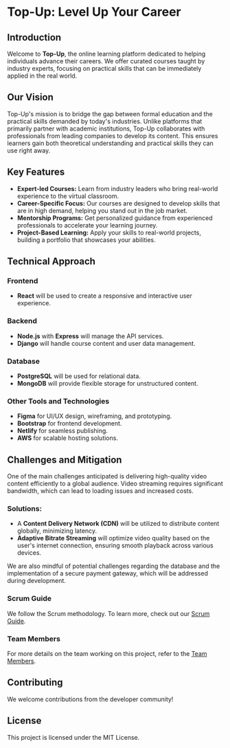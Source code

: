 # Top-Up: Level Up Your Career

## Introduction
Welcome to **Top-Up**, the online learning platform dedicated to helping individuals advance their careers. We offer curated courses taught by industry experts, focusing on practical skills that can be immediately applied in the real world.

## Our Vision
Top-Up's mission is to bridge the gap between formal education and the practical skills demanded by today's industries. Unlike platforms that primarily partner with academic institutions, Top-Up collaborates with professionals from leading companies to develop its content. This ensures learners gain both theoretical understanding and practical skills they can use right away.

## Key Features
- **Expert-led Courses:** Learn from industry leaders who bring real-world experience to the virtual classroom.
- **Career-Specific Focus:** Our courses are designed to develop skills that are in high demand, helping you stand out in the job market.
- **Mentorship Programs:** Get personalized guidance from experienced professionals to accelerate your learning journey.
- **Project-Based Learning:** Apply your skills to real-world projects, building a portfolio that showcases your abilities.

## Technical Approach

### Frontend
- **React** will be used to create a responsive and interactive user experience.

### Backend
- **Node.js** with **Express** will manage the API services.
- **Django** will handle course content and user data management.

### Database
- **PostgreSQL** will be used for relational data.
- **MongoDB** will provide flexible storage for unstructured content.

### Other Tools and Technologies
- **Figma** for UI/UX design, wireframing, and prototyping.
- **Bootstrap** for frontend development.
- **Netlify** for seamless publishing.
- **AWS** for scalable hosting solutions.

## Challenges and Mitigation

One of the main challenges anticipated is delivering high-quality video content efficiently to a global audience. Video streaming requires significant bandwidth, which can lead to loading issues and increased costs.

### Solutions:
- A **Content Delivery Network (CDN)** will be utilized to distribute content globally, minimizing latency.
- **Adaptive Bitrate Streaming** will optimize video quality based on the user's internet connection, ensuring smooth playback across various devices.

We are also mindful of potential challenges regarding the database and the implementation of a secure payment gateway, which will be addressed during development.

### Scrum Guide
We follow the Scrum methodology. To learn more, check out our [Scrum Guide](docs/scrum-guide.md).

### Team Members
For more details on the team working on this project, refer to the [Team Members](docs/team-members.md).

## Contributing
We welcome contributions from the developer community!

## License
This project is licensed under the MIT License.

